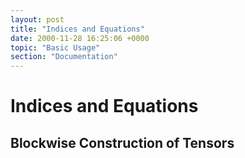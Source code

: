 ```yaml
---
layout: post
title: "Indices and Equations"
date: 2000-11-28 16:25:06 +0000
topic: "Basic Usage"
section: "Documentation"
---
```



# Indices and Equations

## Blockwise Construction of Tensors

